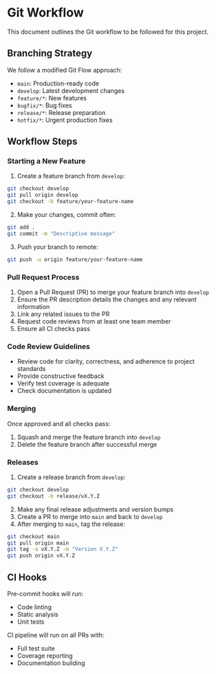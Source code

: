 # Git Workflow

This document outlines the Git workflow to be followed for this project.

## Branching Strategy

We follow a modified Git Flow approach:

- `main`: Production-ready code
- `develop`: Latest development changes
- `feature/*`: New features
- `bugfix/*`: Bug fixes
- `release/*`: Release preparation
- `hotfix/*`: Urgent production fixes

## Workflow Steps

### Starting a New Feature

1. Create a feature branch from `develop`:
```bash
git checkout develop
git pull origin develop
git checkout -b feature/your-feature-name
```

2. Make your changes, commit often:
```bash
git add .
git commit -m "Descriptive message"
```

3. Push your branch to remote:
```bash
git push -u origin feature/your-feature-name
```

### Pull Request Process

1. Open a Pull Request (PR) to merge your feature branch into `develop`
2. Ensure the PR description details the changes and any relevant information
3. Link any related issues to the PR
4. Request code reviews from at least one team member
5. Ensure all CI checks pass

### Code Review Guidelines

- Review code for clarity, correctness, and adherence to project standards
- Provide constructive feedback
- Verify test coverage is adequate
- Check documentation is updated

### Merging

Once approved and all checks pass:

1. Squash and merge the feature branch into `develop`
2. Delete the feature branch after successful merge

### Releases

1. Create a release branch from `develop`:
```bash
git checkout develop
git checkout -b release/vX.Y.Z
```

2. Make any final release adjustments and version bumps
3. Create a PR to merge into `main` and back to `develop`
4. After merging to `main`, tag the release:
```bash
git checkout main
git pull origin main
git tag -a vX.Y.Z -m "Version X.Y.Z"
git push origin vX.Y.Z
```

## CI Hooks

Pre-commit hooks will run:
- Code linting
- Static analysis
- Unit tests

CI pipeline will run on all PRs with:
- Full test suite
- Coverage reporting
- Documentation building
